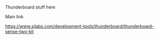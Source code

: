 Thunderboard stuff here


Main link

https://www.silabs.com/development-tools/thunderboard/thunderboard-sense-two-kit


